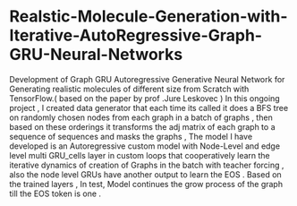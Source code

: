 # Realstic-Molecule-Generation-with-Iterative-AutoRegressive-Graph-GRU-Neural-Networks
Development of Graph GRU Autoregressive Generative Neural Network for Generating realistic molecules of different size from Scratch with TensorFlow.( based on the paper by prof .Jure Leskovec )
In this ongoing project , I created data generator that each time its called it does a BFS tree on randomly chosen nodes from each graph in a batch of graphs ,
 then based on these orderings it transforms the adj matrix of each graph to a sequence of sequences and masks the graphs ,
The  model I have developed is an Autoregressive custom model with Node-Level and edge level multi  GRU_cells layer in custom loops that cooperatively learn the iterative dynamics of creation of Graphs in the batch 
with teacher forcing , also the node level GRUs have another output to learn the EOS . Based on the trained layers , In test, Model continues the grow process of the graph till the EOS token is one .
